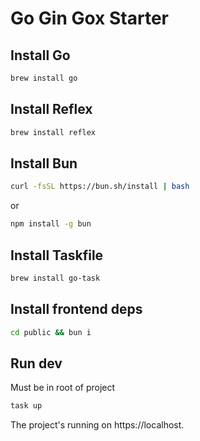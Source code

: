 # Go Gin Gox Starter

## Install Go

```bash
brew install go
```

## Install Reflex

```bash
brew install reflex
```

## Install Bun

```bash
curl -fsSL https://bun.sh/install | bash
```
or
```bash
npm install -g bun
```

## Install Taskfile

```bash
brew install go-task
```

## Install frontend deps

```bash
cd public && bun i
```

## Run dev
Must be in root of project
```bash
task up
```

The project's running on https://localhost.